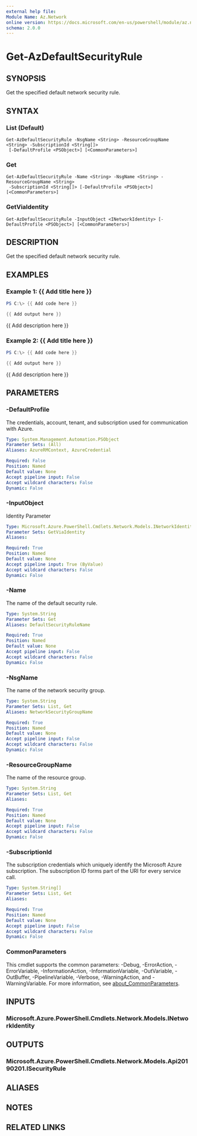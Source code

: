 ```yaml
---
external help file:
Module Name: Az.Network
online version: https://docs.microsoft.com/en-us/powershell/module/az.network/get-azdefaultsecurityrule
schema: 2.0.0
---
```


# Get-AzDefaultSecurityRule

## SYNOPSIS
Get the specified default network security rule.

## SYNTAX

### List (Default)
```
Get-AzDefaultSecurityRule -NsgName <String> -ResourceGroupName <String> -SubscriptionId <String[]>
 [-DefaultProfile <PSObject>] [<CommonParameters>]
```

### Get
```
Get-AzDefaultSecurityRule -Name <String> -NsgName <String> -ResourceGroupName <String>
 -SubscriptionId <String[]> [-DefaultProfile <PSObject>] [<CommonParameters>]
```

### GetViaIdentity
```
Get-AzDefaultSecurityRule -InputObject <INetworkIdentity> [-DefaultProfile <PSObject>] [<CommonParameters>]
```

## DESCRIPTION
Get the specified default network security rule.

## EXAMPLES

### Example 1: {{ Add title here }}
```powershell
PS C:\> {{ Add code here }}

{{ Add output here }}
```

{{ Add description here }}

### Example 2: {{ Add title here }}
```powershell
PS C:\> {{ Add code here }}

{{ Add output here }}
```

{{ Add description here }}

## PARAMETERS

### -DefaultProfile
The credentials, account, tenant, and subscription used for communication with Azure.

```yaml
Type: System.Management.Automation.PSObject
Parameter Sets: (All)
Aliases: AzureRMContext, AzureCredential

Required: False
Position: Named
Default value: None
Accept pipeline input: False
Accept wildcard characters: False
Dynamic: False
```

### -InputObject
Identity Parameter

```yaml
Type: Microsoft.Azure.PowerShell.Cmdlets.Network.Models.INetworkIdentity
Parameter Sets: GetViaIdentity
Aliases:

Required: True
Position: Named
Default value: None
Accept pipeline input: True (ByValue)
Accept wildcard characters: False
Dynamic: False
```

### -Name
The name of the default security rule.

```yaml
Type: System.String
Parameter Sets: Get
Aliases: DefaultSecurityRuleName

Required: True
Position: Named
Default value: None
Accept pipeline input: False
Accept wildcard characters: False
Dynamic: False
```

### -NsgName
The name of the network security group.

```yaml
Type: System.String
Parameter Sets: List, Get
Aliases: NetworkSecurityGroupName

Required: True
Position: Named
Default value: None
Accept pipeline input: False
Accept wildcard characters: False
Dynamic: False
```

### -ResourceGroupName
The name of the resource group.

```yaml
Type: System.String
Parameter Sets: List, Get
Aliases:

Required: True
Position: Named
Default value: None
Accept pipeline input: False
Accept wildcard characters: False
Dynamic: False
```

### -SubscriptionId
The subscription credentials which uniquely identify the Microsoft Azure subscription.
The subscription ID forms part of the URI for every service call.

```yaml
Type: System.String[]
Parameter Sets: List, Get
Aliases:

Required: True
Position: Named
Default value: None
Accept pipeline input: False
Accept wildcard characters: False
Dynamic: False
```

### CommonParameters
This cmdlet supports the common parameters: -Debug, -ErrorAction, -ErrorVariable, -InformationAction, -InformationVariable, -OutVariable, -OutBuffer, -PipelineVariable, -Verbose, -WarningAction, and -WarningVariable. For more information, see [about_CommonParameters](http://go.microsoft.com/fwlink/?LinkID=113216).

## INPUTS

### Microsoft.Azure.PowerShell.Cmdlets.Network.Models.INetworkIdentity

## OUTPUTS

### Microsoft.Azure.PowerShell.Cmdlets.Network.Models.Api20190201.ISecurityRule

## ALIASES

## NOTES

## RELATED LINKS

